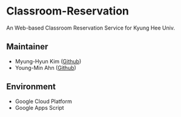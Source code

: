 # Classroom-Reservation
An Web-based Classroom Reservation Service for Kyung Hee Univ.

## Maintainer
- Myung-Hyun Kim ([Github](https://github.cmm/freckie))
- Young-Min Ahn ([Github](https://github.com/ph-2))

## Environment
- Google Cloud Platform
- Google Apps Script
